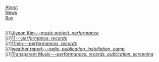 [About](post/aboutcv.md)<br>
[News](post/news.md)<br>
[Buy](post/buy.md)<br><br>

[//][Jiyeon Kim---*music project, performance*](post/jiyeonkim.md)<br>
[//][11---*performance, records*](post/11.md)<br>
[//][11min---*performances, records*](post/11min.md)<br>
[//][weather report---*radio, publication, installation, camp*](post/weatherreport.md)<br>
[//][Transparent Music---*performances, records, publication, screening*](post/tm.md)<br>




